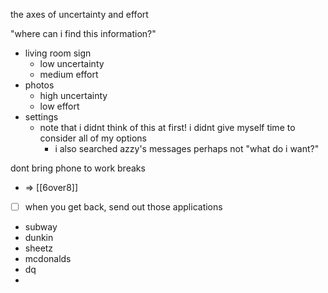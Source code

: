 the axes of uncertainty and effort

"where can i find this information?"
- living room sign
	- low uncertainty
	- medium effort
- photos
	- high uncertainty
	- low effort
- settings
	- note that i didnt think of this at first! i didnt give myself time to consider all of my options
		- i also searched azzy's messages
perhaps not "what do i want?"


dont bring phone to work breaks
- => [[6over8]]

- [ ] when you get back, send out those applications
- subway
- dunkin
- sheetz
- mcdonalds
- dq
- 